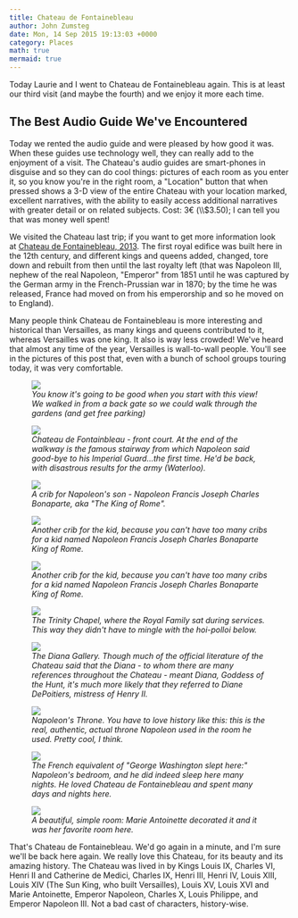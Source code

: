 ```yaml
---
title: Chateau de Fontainebleau
author: John Zumsteg
date: Mon, 14 Sep 2015 19:13:03 +0000
category: Places
math: true
mermaid: true
---
```

Today Laurie and I went to Chateau de Fontainebleau again. This is at least our third visit (and maybe the fourth) and we enjoy it more each time.
<h2>The Best Audio Guide We've Encountered</h2>
Today we rented the audio guide and were pleased by how good it was. When these guides use technology well, they can really add to the enjoyment of a visit. The Chateau's audio guides are smart-phones in disguise and so they can do cool things: pictures of each room as you enter it, so you know you're in the right room, a "Location" button that when pressed shows a 3-D view of the entire Chateau with your location marked, excellent narratives, with the ability to easily access additional narratives with greater detail or on related subjects. Cost: 3€ (\\$3.50); I can tell you that was money well spent!

We visited the Chateau last trip; if you want to get more information look at <a href="http://zumsteg.us/?p=1380">Chateau de Fontainebleau, 2013</a>. The first royal edifice was built here in the 12th century, and different kings and queens added, changed, tore down and rebuilt from then until the last royalty left (that was Napoleon III, nephew of the real Napoleon, "Emperor" from 1851 until he was captured by the German army in the French-Prussian war in 1870; by the time he was released, France had moved on from his emperorship and so he moved on to England).

Many people think Chateau de Fontainebleau is more interesting and historical than Versailles, as many kings and queens contributed to it, whereas Versailles was one king. It also is way less crowded! We've heard that almost any time of the year, Versailles is wall-to-wall people. You'll see in the pictures of this post that, even with a bunch of school groups touring today, it was very comfortable.

<figure>
	<img src="{{site.url}}/assets/images/2015/09/DSC09127.jpg"/>
	<figcaption><em>You know it's going to be good when you start with this view! We walked in from a back gate so we could walk through the gardens (and get free parking)</em></figcaption>
</figure>



<figure>
	<img src="{{site.url}}/assets/images/2015/09/DSC09175.jpg"/>
	<figcaption><em>Chateau de Fontainbleau - front court. At the end of the walkway is the famous stairway from which Napoleon said good-bye to his Imperial Guard...the first time. He'd be back, with disastrous results for the army (Waterloo).</em></figcaption>
</figure>



<figure>
	<img src="{{site.url}}/assets/images/2015/09/DSC09129.jpg"/>
	<figcaption><em>A crib for Napoleon's son - Napoleon Francis Joseph Charles Bonaparte, aka "The King of Rome".</em></figcaption>
</figure>



<figure>
	<img src="{{site.url}}/assets/images/2015/09/DSC09130.jpg"/>
	<figcaption><em>Another crib for the kid, because you can't have too many cribs for a kid named Napoleon Francis Joseph Charles Bonaparte King of Rome.</em></figcaption>
</figure>



<figure>
	<img src="{{site.url}}/assets/images/2015/09/DSC09169.jpg"/>
	<figcaption><em>Another crib for the kid, because you can't have too many cribs for a kid named Napoleon Francis Joseph Charles Bonaparte King of Rome.</em></figcaption>
</figure>



<figure>
	<img src="{{site.url}}/assets/images/2015/09/DSC09131.jpg"/>
	<figcaption><em>The Trinity Chapel, where the Royal Family sat during services. This way they didn't have to mingle with the hoi-polloi below.</em></figcaption>
</figure>



<figure>
	<img src="{{site.url}}/assets/images/2015/09/DSC09161.jpg"/>
	<figcaption><em>The Diana Gallery. Though much of the official literature of the Chateau said that the Diana - to whom there are many references throughout the Chateau - meant Diana, Goddess of the Hunt, it's much more likely that they referred to Diane DePoitiers, mistress of Henry II.</em></figcaption>
</figure>



<figure>
	<img src="{{site.url}}/assets/images/2015/09/DSC09165.jpg"/>
	<figcaption><em>Napoleon's Throne. You have to love history like this: this is the real, authentic, actual throne Napoleon used in the room he used. Pretty cool, I think.</em></figcaption>
</figure>



<figure>
	<img src="{{site.url}}/assets/images/2015/09/DSC09168.jpg"/>
	<figcaption><em>The French equivalent of "George Washington slept here:" Napoleon's bedroom, and he did indeed sleep here many nights. He loved Chateau de Fontainebleau and spent many days and nights here.</em></figcaption>
</figure>



<figure>
	<img src="{{site.url}}/assets/images/2015/09/DSC09162.jpg"/>
	<figcaption><em>A beautiful, simple room: Marie Antoinette decorated it and it was her favorite room here.</em></figcaption>
</figure>



That's Chateau de Fontainebleau. We'd go again in a minute, and I'm sure we'll be back here again. We really love this Chateau, for its beauty and its amazing history. The Chateau was lived in by Kings Louis IX, Charles VI, Henri II and Catherine de Medici, Charles IX, Henri III, Henri IV, Louis XIII, Louis XIV (The Sun King, who built Versailles), Louis XV, Louis XVI and Marie Antoinette, Emperor Napoleon, Charles X, Louis Philippe, and Emperor Napoleon III. Not a bad cast of characters, history-wise.
